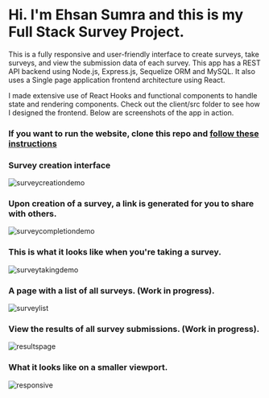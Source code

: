 # Hi. I'm Ehsan Sumra and this is my Full Stack Survey Project.

This is a fully responsive and user-friendly interface to create surveys, take surveys, and view the submission data of each survey.
This app has a REST API backend using Node.js, Express.js, Sequelize ORM and MySQL. It also uses a Single page application frontend architecture using React.

I made extensive use of React Hooks and functional components to handle state and rendering components. Check out the client/src folder to see how I designed the frontend. Below are screenshots of the app in action.

### If you want to run the website, clone this repo and [follow these instructions](INSTRUCTIONS.md)

### Survey creation interface
![surveycreationdemo](https://user-images.githubusercontent.com/39845857/184566242-e8506628-10fa-486f-9eef-9deb582ed06a.PNG)


### Upon creation of a survey, a link is generated for you to share with others.
![surveycompletiondemo](https://user-images.githubusercontent.com/39845857/184566286-056ea9c6-7315-4c28-b395-d59e4da40a3f.PNG)


### This is what it looks like when you're taking a survey.
![surveytakingdemo](https://user-images.githubusercontent.com/39845857/184566344-642f32f1-5305-4a08-ae6e-380f37f1022b.PNG)

### A page with a list of all surveys. (Work in progress).
![surveylist](https://user-images.githubusercontent.com/39845857/184566354-c912587f-c7b7-4b0f-8bfe-03ffaaa95cef.PNG)

### View the results of all survey submissions. (Work in progress).
![resultspage](https://user-images.githubusercontent.com/39845857/184566360-0c7d3dc6-577a-4360-b70c-20c2fc07a2a3.PNG)

### What it looks like on a smaller viewport.
![responsive](https://user-images.githubusercontent.com/39845857/184567368-f636f0c5-f9d4-4185-b130-c8c77cfc2bcd.PNG)
